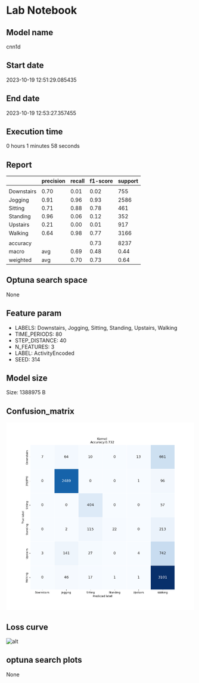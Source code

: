 # Lab Notebook


## Model name
cnn1d

## Start date
2023-10-19 12:51:29.085435

## End date
2023-10-19 12:53:27.357455

## Execution time
0 hours 1 minutes 58 seconds

## Report
| | precision | recall | f1-score | support |
| --- | --- | --- | --- | --- |
|  |
| Downstairs | 0.70 | 0.01 | 0.02 | 755 |
| Jogging | 0.91 | 0.96 | 0.93 | 2586 |
| Sitting | 0.71 | 0.88 | 0.78 | 461 |
| Standing | 0.96 | 0.06 | 0.12 | 352 |
| Upstairs | 0.21 | 0.00 | 0.01 | 917 |
| Walking | 0.64 | 0.98 | 0.77 | 3166 |
|  |
|  accuracy || | 0.73 | 8237 |
| macro | avg | 0.69 | 0.48 | 0.44 | 8237 |
| weighted | avg | 0.70 | 0.73 | 0.64 | 8237 |


## Optuna search space
None

## Feature param
- LABELS: Downstairs, Jogging, Sitting, Standing, Upstairs, Walking
- TIME_PERIODS: 80
- STEP_DISTANCE: 40
- N_FEATURES: 3
- LABEL: ActivityEncoded
- SEED: 314

## Model size
Size: 1388975    B

## Confusion_matrix
![alt](./assets/cross-tab.png)

## Loss curve
![alt](./assets/loss.png)

## optuna search plots
None
